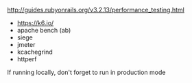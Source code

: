 http://guides.rubyonrails.org/v3.2.13/performance_testing.html

* https://k6.io/
* apache bench (ab)
* siege
* jmeter
* kcachegrind
* httperf


If running locally, don't forget to run in production mode

